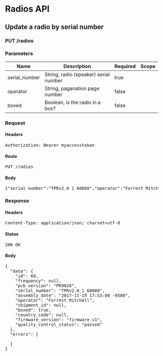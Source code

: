 # Radios API

## Update a radio by serial number

### PUT /radios

### Parameters

| Name | Description | Required | Scope |
|------|-------------|----------|-------|
| serial_number | String, radio (speaker) serial number | true |  |
| operator | String, paganation page number | false |  |
| boxed | Boolean, is the radio in a box? | false |  |

### Request

#### Headers

<pre>Authorization: Bearer myaccesstoken</pre>

#### Route

<pre>PUT /radios</pre>

#### Body

<pre>{"serial_number":"TPRv2.0_1_60088","operator":"Forrest Mitchell","boxed":true}</pre>

### Response

#### Headers

<pre>Content-Type: application/json; charset=utf-8</pre>

#### Status

<pre>200 OK</pre>

#### Body

<pre>{
  "data": {
    "id": 60,
    "frequency": null,
    "pcb_version": "PR9026",
    "serial_number": "TPRv2.0_1_60088",
    "assembly_date": "2017-11-19 17:53:00 -0500",
    "operator": "Forrest Mitchell",
    "shipment_id": null,
    "boxed": true,
    "country_code": null,
    "firmware_version": "firmware_v1",
    "quality_control_status": "passed"
  },
  "errors": [

  ]
}</pre>

